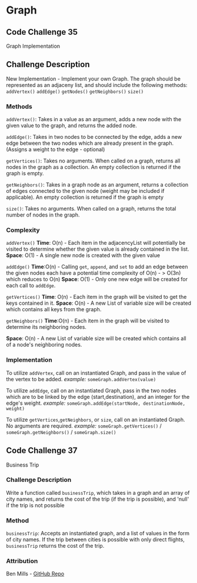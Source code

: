 # Graph

## Code Challenge 35

Graph Implementation

## Challenge Description

New Implementation - Implement your own Graph. The graph should be represented as
an adjaceny list, and should include the following methods:
`addVertex()`
`addEdge()`
`getNodes()`
`getNeighbors()`
`size()`

### Methods

`addVertex()`: Takes in a value as an argument, adds a new node with the given
value to the graph, and returns the added node.

`addEdge()`: Takes in two nodes to be connected by the edge, adds a new edge
between the two nodes which are already present in the graph. (Assigns a weight
to the edge - optional)

`getVertices()`: Takes no arguments. When called on a graph, returns all
nodes in the graph as a collection. An empty collection is returned if the graph
is empty.

`getNeighbors()`: Takes in a graph node as an argument, returns a collection of
edges connected to the given node (weight may be included if applicable). An
empty collection is returned if the graph is empty

`size()`: Takes no arguments. When called on a graph, returns the total number of
nodes in the graph.

### Complexity

`addVertex()`
**Time**: O(n) - Each item in the adjacencyList will potentially be visited to
determine whether the given value is already contained in the list.
**Space**: O(1) - A single new node is created with the given value

`addEdge()`
**Time**:O(n) - Calling `get`, `append`, and `set` to add an edge between the
given nodes each
have a potential
time
complexity of O(n) - > O(3n) which reduces to O(n)
**Space**: O(1) - Only one new edge will be created for each call to `addEdge`.

`getVertices()`
**Time**: O(n) - Each item in the graph will be visited
to get the keys contained in it.
**Space**: O(n) - A new List of variable size will be created which contains all keys from the graph.

`getNeighbors()`
**Time**:O(n) - Each item in the graph will be visited to determine its
neighboring nodes.

**Space**: O(n) - A new List of variable size will be created which contains all
of a node's neighboring nodes.

### Implementation

To utilize `addVertex`, call on an instantiated Graph, and pass in the value of
the vertex to be added.
*example:* `someGraph.addVertex(value)`

To utilize `addEdge`, call on an instantiated Graph, pass in the two nodes which
are to be linked by the edge (start,destination), and an integer for the edge's
weight.
*example:* `someGraph.addEdge(startNode, destinationNode, weight)`

To utilize `getVertices`,`getNeighbors`, or `size`, call on an instantiated Graph. No
arguments are
required.
*example:* `someGraph.getVertices()` / `someGraph.getNeighbors()` / `someGraph.size()`

## Code Challenge 37

Business Trip

### Challenge Description

Write a function called `businessTrip`, which takes in a graph and an array of
city names, and returns the cost of the trip (if the trip is possible), and
'null' if the trip is not possible

### Method

`businessTrip`: Accepts an instantiated graph, and a list of values in the form
of city names. If the trip between cities is possible with only direct flights,
`businessTrip` returns the cost of the trip.

### Attribution
Ben Mills - [GitHub Repo](https://github.com/akkanben/data-structures-and-algorithms)



